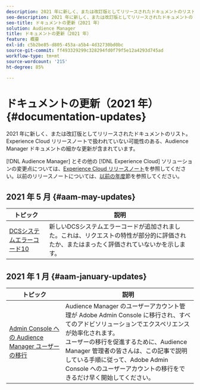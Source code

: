 ```yaml
---
description: 2021 年に新しく、または改訂版としてリリースされたドキュメントのリスト。Experience Cloud リリースノートで扱われていない可能性のある、Audience Manager ドキュメントの細かな更新が含まれています。
seo-description: 2021 年に新しく、または改訂版としてリリースされたドキュメントのリスト。Experience Cloud リリースノートで扱われていない可能性のある、Audience Manager ドキュメントの細かな更新が含まれています。
seo-title: ドキュメントの更新（2021 年）
solution: Audience Manager
title: ドキュメントの更新（2021 年）
feature: 概要
exl-id: c5b2be85-d805-453a-a5b4-4d32730bd0bc
source-git-commit: ff493329299c328294fd0f79f5e12a4293d745ad
workflow-type: tm+mt
source-wordcount: '215'
ht-degree: 85%

---
```


# ドキュメントの更新（2021 年）{#documentation-updates}

2021 年に新しく、または改訂版としてリリースされたドキュメントのリスト。Experience Cloud リリースノートで扱われていない可能性のある、Audience Manager ドキュメントの細かな更新が含まれています。

[!DNL Audience Manager] とその他の [!DNL Experience Cloud] ソリューションの変更点については、[Experience Cloud リリースノート](https://docs.adobe.com/content/help/ja-JP/release-notes/experience-cloud/current.html)を参照してください。以前のリリースノートについては、[以前の年度](../docs-updates/docs-2020.md)節を参照してください。

## 2021 年 5 月 {#aam-may-updates}

| トピック | 説明 |
|--- |----|
| [DCSシステムエラーコード10](../api/dcs-intro/dcs-api-reference/dcs-error-codes.md) | 新しいDCSシステムエラーコードが追加されました。これは、リクエストの特性が部分的に評価されたか、またはまったく評価されていないかを示します。 |

## 2021 年 1 月 {#aam-january-updates}

| トピック | 説明 |
|--- |----|
| [Admin Console への Audience Manager ユーザーの移行](/help/using/features/administration/admin-console-migration.md) | Audience Manager のユーザーアカウント管理が Adobe Admin Console に移行され、すべてのアドビソリューションでエクスペリエンスが効率化されます。<br> ユーザーの移行を促進するために、Audience Manager 管理者の皆さんは、この記事で説明している手順に従って、Adobe Admin Console へのユーザーアカウントの移行をできるだけ早く開始してください。 |
